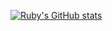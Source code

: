 
[![Ruby's GitHub stats](https://github-readme-stats.vercel.app/api?username=Rubyduzstuff)](https://github.com/Rubyduzstuff/github-readme-stats)


